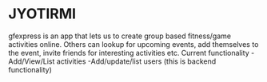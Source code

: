 JYOTIRMI
========


gfexpress is an app that lets us to create group based fitness/game activities online. 
Others can lookup for upcoming events, add themselves to the event, invite friends for interesting activities etc.
Current functionality
-Add/View/List activities
-Add/update/list users (this is backend functionality)
